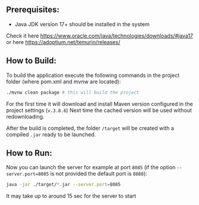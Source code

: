 ## Prerequisites:
- Java JDK version 17+ should be installed in the system

Check it here https://www.oracle.com/java/technologies/downloads/#java17
or here https://adoptium.net/temurin/releases/ 

## How to Build:
To build the application execute the following commands in the project folder (where pom.xml and mvnw are located): 

```bash
./mvnw clean package # this will build the project
```
For the first time it will download and install Maven version configured in the project settings (`v.3.8.6`)
Next time the cached version will be used without redownloading.

After the build is completed, the folder `/target` will be created with a compiled `.jar` ready to be launched.

## How to Run:
Now you can launch the server for example at port `8085`
(if the option `--server.port=8085` is not provided the default port is `8080`):
```bash
java -jar ./target/*.jar --server.port=8085
```
It may take up to around 15 sec for the server to start 
